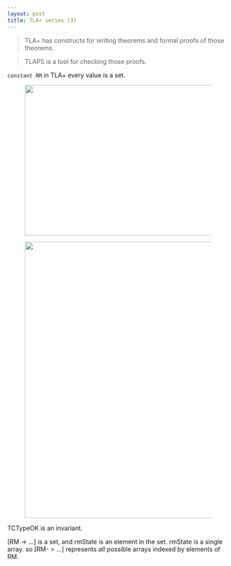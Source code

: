 ```yaml
---
layout: post
title: TLA+ series (3)
---
```


> TLA+ has constructs for writing theorems and formal proofs of those theorems.

> TLAPS is a tool for checking those proofs.

`constant RM` in TLA+ every value is a set.

<figure class="kg-card kg-image-card"><img src=" __GHOST_URL__ /content/images/2023/01/Screen-Shot-2023-01-11-at-5.18.04-PM.png" class="kg-image" alt loading="lazy" width="2000" height="343" srcset=" __GHOST_URL__ /content/images/size/w600/2023/01/Screen-Shot-2023-01-11-at-5.18.04-PM.png 600w, __GHOST_URL__ /content/images/size/w1000/2023/01/Screen-Shot-2023-01-11-at-5.18.04-PM.png 1000w, __GHOST_URL__ /content/images/size/w1600/2023/01/Screen-Shot-2023-01-11-at-5.18.04-PM.png 1600w, __GHOST_URL__ /content/images/2023/01/Screen-Shot-2023-01-11-at-5.18.04-PM.png 2378w" sizes="(min-width: 720px) 720px"></figure><figure class="kg-card kg-image-card"><img src=" __GHOST_URL__ /content/images/2023/01/Screen-Shot-2023-01-11-at-5.19.13-PM.png" class="kg-image" alt loading="lazy" width="1656" height="630" srcset=" __GHOST_URL__ /content/images/size/w600/2023/01/Screen-Shot-2023-01-11-at-5.19.13-PM.png 600w, __GHOST_URL__ /content/images/size/w1000/2023/01/Screen-Shot-2023-01-11-at-5.19.13-PM.png 1000w, __GHOST_URL__ /content/images/size/w1600/2023/01/Screen-Shot-2023-01-11-at-5.19.13-PM.png 1600w, __GHOST_URL__ /content/images/2023/01/Screen-Shot-2023-01-11-at-5.19.13-PM.png 1656w" sizes="(min-width: 720px) 720px"></figure>

TCTypeOK is an invariant.

[RM -\> ...] is a set, and rmState is an element in the set. rmState is a single array. so [RM- \> ...] represents _all_ possible arrays indexed by elements of RM.

